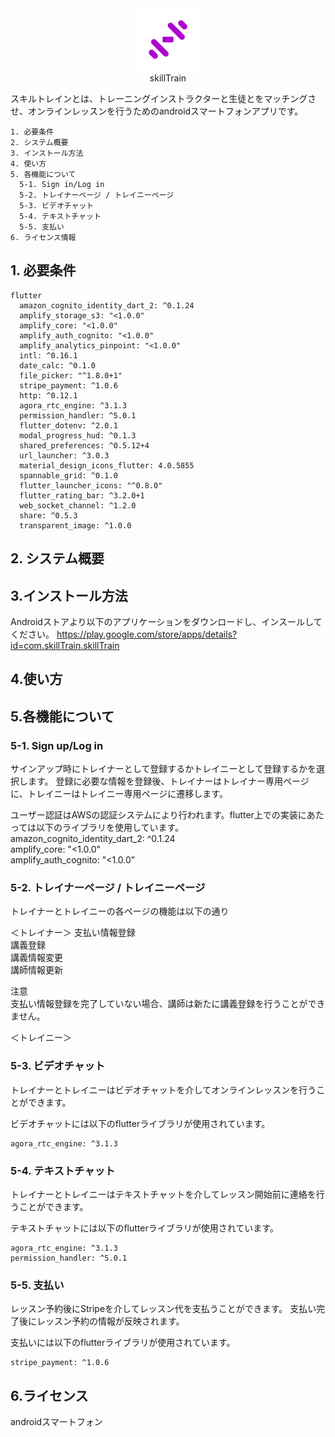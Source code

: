 
<div align="center">
<img src="./assets/icon/icon.png" width="100">
</div>
<div style="text-align: center;">skillTrain</div>

スキルトレインとは、トレーニングインストラクターと生徒とをマッチングさせ、オンラインレッスンを行うためのandroidスマートフォンアプリです。

```
1. 必要条件
2. システム概要
3. インストール方法
4. 使い方
5. 各機能について
  5-1. Sign in/Log in
  5-2. トレイナーページ / トレイニーページ
  5-3. ビデオチャット
  5-4. テキストチャット
  5-5. 支払い  
6. ライセンス情報
```
## 1. 必要条件
```
flutter
  amazon_cognito_identity_dart_2: ^0.1.24
  amplify_storage_s3: "<1.0.0"
  amplify_core: "<1.0.0"
  amplify_auth_cognito: "<1.0.0"
  amplify_analytics_pinpoint: "<1.0.0"
  intl: ^0.16.1
  date_calc: ^0.1.0
  file_picker: "^1.8.0+1"
  stripe_payment: ^1.0.6
  http: ^0.12.1
  agora_rtc_engine: ^3.1.3
  permission_handler: ^5.0.1
  flutter_dotenv: ^2.0.1
  modal_progress_hud: ^0.1.3
  shared_preferences: ^0.5.12+4
  url_launcher: ^3.0.3
  material_design_icons_flutter: 4.0.5855
  spannable_grid: ^0.1.0
  flutter_launcher_icons: "^0.8.0"
  flutter_rating_bar: ^3.2.0+1
  web_socket_channel: ^1.2.0
  share: ^0.5.3
  transparent_image: ^1.0.0
```
## 2. システム概要

## 3.インストール方法

Androidストアより以下のアプリケーションをダウンロードし、インスールしてください。
https://play.google.com/store/apps/details?id=com.skillTrain.skillTrain

## 4.使い方

## 5.各機能について

  ### 5-1. Sign up/Log in
  サインアップ時にトレイナーとして登録するかトレイニーとして登録するかを選択します。
  登録に必要な情報を登録後、トレイナーはトレイナー専用ページに、トレイニーはトレイニー専用ページに遷移します。  

  ユーザー認証はAWSの認証システムにより行われます。flutter上での実装にあたっては以下のライブラリを使用しています。  
  amazon_cognito_identity_dart_2: ^0.1.24  
  amplify_core: "<1.0.0"  
  amplify_auth_cognito: "<1.0.0"  

  ### 5-2. トレイナーページ / トレイニーページ
  トレイナーとトレイニーの各ページの機能は以下の通り  
    
  ＜トレイナー＞
  支払い情報登録  
  講義登録  
  講義情報変更  
  講師情報更新  
  
  注意  
  支払い情報登録を完了していない場合、講師は新たに講義登録を行うことができません。  
  
  ＜トレイニー＞  
  
  ### 5-3. ビデオチャット
  トレイナーとトレイニーはビデオチャットを介してオンラインレッスンを行うことができます。  
  
  ビデオチャットには以下のflutterライブラリが使用されています。
  ```
  agora_rtc_engine: ^3.1.3
  ```
  ### 5-4. テキストチャット
  トレイナーとトレイニーはテキストチャットを介してレッスン開始前に連絡を行うことができます。  

  テキストチャットには以下のflutterライブラリが使用されています。  
  ```
  agora_rtc_engine: ^3.1.3
  permission_handler: ^5.0.1
  ```
  ### 5-5. 支払い  
  レッスン予約後にStripeを介してレッスン代を支払うことができます。
  支払い完了後にレッスン予約の情報が反映されます。
  
  支払いには以下のflutterライブラリが使用されています。  
  ```
  stripe_payment: ^1.0.6
  ```

## 6.ライセンス

androidスマートフォン
